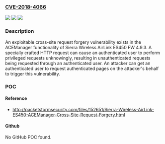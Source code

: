 ### [CVE-2018-4066](https://cve.mitre.org/cgi-bin/cvename.cgi?name=CVE-2018-4066)
![](https://img.shields.io/static/v1?label=Product&message=Sierra%20Wireless&color=blue)
![](https://img.shields.io/static/v1?label=Version&message=n%2Fa&color=blue)
![](https://img.shields.io/static/v1?label=Vulnerability&message=CWE-352%3A%20Cross-Site%20Request%20Forgery%20(CSRF)&color=brighgreen)

### Description

An exploitable cross-site request forgery vulnerability exists in the ACEManager functionality of Sierra Wireless AirLink ES450 FW 4.9.3. A specially crafted HTTP request can cause an authenticated user to perform privileged requests unknowingly, resulting in unauthenticated requests being requested through an authenticated user. An attacker can get an authenticated user to request authenticated pages on the attacker's behalf to trigger this vulnerability.

### POC

#### Reference
- http://packetstormsecurity.com/files/152651/Sierra-Wireless-AirLink-ES450-ACEManager-Cross-Site-Request-Forgery.html

#### Github
No GitHub POC found.


